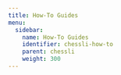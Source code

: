 ```yaml
---
title: How-To Guides
menu:
  sidebar:
    name: How-To Guides
    identifier: chessli-how-to
    parent: chessli
    weight: 300
---
```


